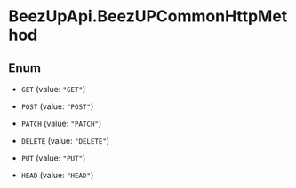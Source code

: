 # BeezUpApi.BeezUPCommonHttpMethod

## Enum


* `GET` (value: `"GET"`)

* `POST` (value: `"POST"`)

* `PATCH` (value: `"PATCH"`)

* `DELETE` (value: `"DELETE"`)

* `PUT` (value: `"PUT"`)

* `HEAD` (value: `"HEAD"`)



